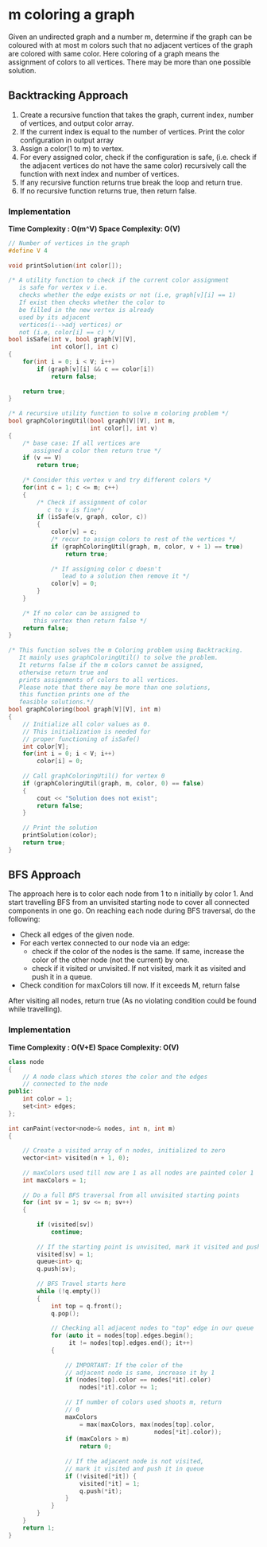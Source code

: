 # m coloring a graph

Given an undirected graph and a number m, determine if the graph can be coloured with at most m colors such that no adjacent vertices of the graph are colored with same color. Here coloring of a graph means the assignment of colors to all vertices. There may be more than one possible solution.

## Backtracking Approach

1. Create a recursive function that takes the graph, current index, number of vertices, and output color array.
2. If the current index is equal to the number of vertices. Print the color configuration in output array
3. Assign a color\(1 to m\) to vertex.
4. For every assigned color, check if the configuration is safe, \(i.e. check if the adjacent vertices do not have the same color\) recursively call the function with next index and number of vertices.
5. If any recursive function returns true break the loop and return true.
6. If no recursive function returns true, then return false.

### Implementation

**Time Complexity : O\(m^V\)          Space Complexity: O\(V\)**

```cpp
// Number of vertices in the graph
#define V 4
 
void printSolution(int color[]);
 
/* A utility function to check if the current color assignment
   is safe for vertex v i.e. 
   checks whether the edge exists or not (i.e, graph[v][i] == 1)
   If exist then checks whether the color to
   be filled in the new vertex is already
   used by its adjacent
   vertices(i-->adj vertices) or
   not (i.e, color[i] == c) */
bool isSafe(int v, bool graph[V][V],
            int color[], int c)
{
    for(int i = 0; i < V; i++)
        if (graph[v][i] && c == color[i])
            return false;
             
    return true;
}
 
/* A recursive utility function to solve m coloring problem */
bool graphColoringUtil(bool graph[V][V], int m,
                       int color[], int v)
{ 
    /* base case: If all vertices are
       assigned a color then return true */
    if (v == V)
        return true;
 
    /* Consider this vertex v and try different colors */
    for(int c = 1; c <= m; c++)
    {
        /* Check if assignment of color
           c to v is fine*/
        if (isSafe(v, graph, color, c))
        {
            color[v] = c;
            /* recur to assign colors to rest of the vertices */
            if (graphColoringUtil(graph, m, color, v + 1) == true)
                return true;
 
            /* If assigning color c doesn't
               lead to a solution then remove it */
            color[v] = 0;
        }
    }
 
    /* If no color can be assigned to
       this vertex then return false */
    return false;
}
 
/* This function solves the m Coloring problem using Backtracking. 
   It mainly uses graphColoringUtil() to solve the problem. 
   It returns false if the m colors cannot be assigned, 
   otherwise return true and 
   prints assignments of colors to all vertices. 
   Please note that there may be more than one solutions,
   this function prints one of the
   feasible solutions.*/
bool graphColoring(bool graph[V][V], int m)
{    
    // Initialize all color values as 0.
    // This initialization is needed for
    // proper functioning of isSafe()
    int color[V];
    for(int i = 0; i < V; i++)
        color[i] = 0;
 
    // Call graphColoringUtil() for vertex 0
    if (graphColoringUtil(graph, m, color, 0) == false)
    {
        cout << "Solution does not exist";
        return false;
    }
 
    // Print the solution
    printSolution(color);
    return true;
}
```

## BFS Approach

The approach here is to color each node from 1 to n initially by color 1. And start travelling BFS from an unvisited starting node to cover all connected components in one go. On reaching each node during BFS traversal, do the following:

* Check all edges of the given node.
* For each vertex connected to our node via an edge:
  * check if the color of the nodes is the same. If same, increase the color of the other node \(not the current\) by one.
  * check if it visited or unvisited. If not visited, mark it as visited and push it in a queue.
* Check condition for maxColors till now. If it exceeds M, return false

After visiting all nodes, return true \(As no violating condition could be found while travelling\).

### Implementation

**Time Complexity : O\(V+E\)      Space Complexity: O\(V\)**

```cpp
class node
{ 
    // A node class which stores the color and the edges
    // connected to the node
public:
    int color = 1;
    set<int> edges;
};
 
int canPaint(vector<node>& nodes, int n, int m)
{
 
    // Create a visited array of n nodes, initialized to zero
    vector<int> visited(n + 1, 0);
 
    // maxColors used till now are 1 as all nodes are painted color 1
    int maxColors = 1;
 
    // Do a full BFS traversal from all unvisited starting points
    for (int sv = 1; sv <= n; sv++)
    {
 
        if (visited[sv])
            continue;
 
        // If the starting point is unvisited, mark it visited and push it in queue
        visited[sv] = 1;
        queue<int> q;
        q.push(sv);
 
        // BFS Travel starts here
        while (!q.empty())
        {
            int top = q.front();
            q.pop();
 
            // Checking all adjacent nodes to "top" edge in our queue
            for (auto it = nodes[top].edges.begin();
                 it != nodes[top].edges.end(); it++)
            {
 
                // IMPORTANT: If the color of the
                // adjacent node is same, increase it by 1
                if (nodes[top].color == nodes[*it].color)
                    nodes[*it].color += 1;
 
                // If number of colors used shoots m, return
                // 0
                maxColors
                    = max(maxColors, max(nodes[top].color,
                                         nodes[*it].color));
                if (maxColors > m)
                    return 0;
 
                // If the adjacent node is not visited,
                // mark it visited and push it in queue
                if (!visited[*it]) {
                    visited[*it] = 1;
                    q.push(*it);
                }
            }
        }
    }
    return 1;
}
```

